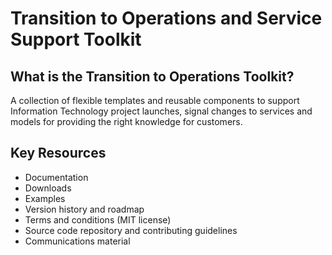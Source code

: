 # Transition to Operations and Service Support Toolkit
## What is the Transition to Operations Toolkit? 
A collection of flexible templates and reusable components to support Information Technology project launches, signal changes to services and models for providing the right knowledge for customers.
## Key Resources
* Documentation
* Downloads
* Examples
* Version history and roadmap
* Terms and conditions (MIT license)
* Source code repository and contributing guidelines
* Communications material
